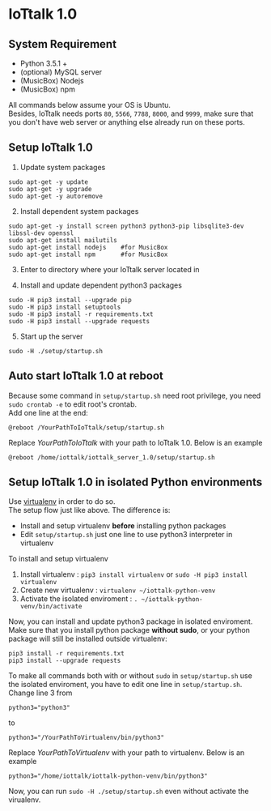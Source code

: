 # IoTtalk 1.0

## System Requirement
- Python 3.5.1 +
- (optional) MySQL server
- (MusicBox) Nodejs 
- (MusicBox) npm

All commands below assume your OS is Ubuntu.  
Besides, IoTtalk needs ports `80`, `5566`, `7788`, `8000`, and `9999`, make sure that you don't have web server or anything else already run on these ports.  




## Setup IoTtalk 1.0
1) Update system packages  
```
sudo apt-get -y update
sudo apt-get -y upgrade
sudo apt-get -y autoremove
```


2) Install dependent system packages  
```
sudo apt-get -y install screen python3 python3-pip libsqlite3-dev libssl-dev openssl
sudo apt-get install mailutils
sudo apt-get install nodejs    #for MusicBox
sudo apt-get install npm       #for MusicBox
```


3) Enter to directory where your IoTtalk server located in  


4) Install and update dependent python3 packages  
```
sudo -H pip3 install --upgrade pip
sudo -H pip3 install setuptools
sudo -H pip3 install -r requirements.txt
sudo -H pip3 install --upgrade requests
```

5) Start up the server  
```
sudo -H ./setup/startup.sh
```




## Auto start IoTtalk 1.0 at reboot
Because some command in `setup/startup.sh` need root privilege, you need `sudo crontab -e` to edit root's crontab.  
Add one line at the end:
```
@reboot /YourPathToIoTtalk/setup/startup.sh
```
Replace _YourPathToIoTtalk_ with your path to IoTtalk 1.0. Below is an example
```
@reboot /home/iottalk/iottalk_server_1.0/setup/startup.sh
```




## Setup IoTtalk 1.0 in isolated Python environments
Use [virtualenv](https://virtualenv.pypa.io/en/stable/) in order to do so.  
The setup flow just like above. The difference is:
- Install and setup virtualenv **before** installing python packages
- Edit `setup/startup.sh` just one line to use python3 interpreter in virtualenv


To install and setup virtualenv
1. Install virtualenv : `pip3 install virtualenv` or `sudo -H pip3 install virtualenv`
2. Create new virtualenv : `virtualenv ~/iottalk-python-venv`
3. Activate the isolated enviroment : `. ~/iottalk-python-venv/bin/activate`


Now, you can install and update python3 package in isolated enviroment.  
Make sure that you install python package **without sudo**, or your python package will still be installed outside virtualenv:
```
pip3 install -r requirements.txt
pip3 install --upgrade requests
```


To make all commands both with or without `sudo` in `setup/startup.sh` use the isolated enviroment, you have to edit one line in `setup/startup.sh`.  
Change line 3 from
```
python3="python3"
```
to
```
python3="/YourPathToVirtualenv/bin/python3"
```
Replace _YourPathToVirtualenv_ with your path to virtualenv. Below is an example
```
python3="/home/iottalk/iottalk-python-venv/bin/python3"
```


Now, you can run `sudo -H ./setup/startup.sh` even without activate the virualenv.
